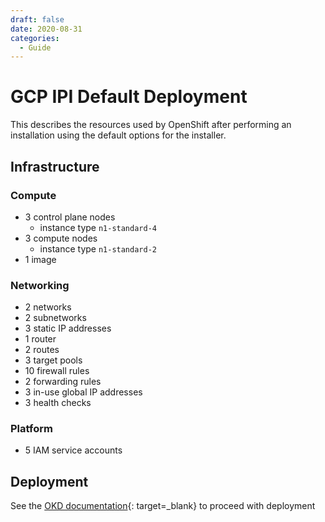 ```yaml
---
draft: false 
date: 2020-08-31
categories:
  - Guide
---
```


# GCP IPI Default Deployment

<!--- cSpell:ignore subnetworks -->

This describes the resources used by OpenShift after performing an installation using the default options for the installer.

<!-- more -->

## Infrastructure

### Compute

- 3 control plane nodes
    - instance type `n1-standard-4`
- 3 compute nodes
    - instance type `n1-standard-2`
- 1 image

### Networking

- 2 networks
- 2 subnetworks
- 3 static IP addresses
- 1 router
- 2 routes
- 3 target pools
- 10 firewall rules
- 2 forwarding rules
- 3 in-use global IP addresses
- 3 health checks

### Platform

- 5 IAM service accounts

## Deployment

See the [OKD documentation](https://docs.okd.io/latest/installing/installing_gcp/installing-gcp-account.html){: target=_blank} to proceed with deployment
